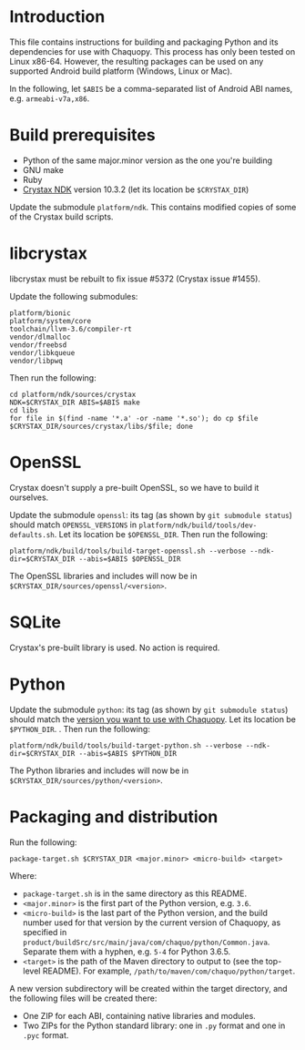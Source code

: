 # Introduction

This file contains instructions for building and packaging Python and its dependencies for use
with Chaquopy. This process has only been tested on Linux x86-64. However, the resulting
packages can be used on any supported Android build platform (Windows, Linux or Mac).

In the following, let `$ABIS` be a comma-separated list of Android ABI names, e.g.
`armeabi-v7a,x86`.


# Build prerequisites

* Python of the same major.minor version as the one you're building
* GNU make
* Ruby
* [Crystax NDK](https://www.crystax.net/en/download) version 10.3.2 (let its location be
  `$CRYSTAX_DIR`)

Update the submodule `platform/ndk`. This contains modified copies of some of the Crystax build
scripts.


# libcrystax

libcrystax must be rebuilt to fix issue #5372 (Crystax issue #1455).

Update the following submodules:

    platform/bionic
    platform/system/core
    toolchain/llvm-3.6/compiler-rt
    vendor/dlmalloc
    vendor/freebsd
    vendor/libkqueue
    vendor/libpwq

Then run the following:

    cd platform/ndk/sources/crystax
    NDK=$CRYSTAX_DIR ABIS=$ABIS make
    cd libs
    for file in $(find -name '*.a' -or -name '*.so'); do cp $file $CRYSTAX_DIR/sources/crystax/libs/$file; done


# OpenSSL

Crystax doesn't supply a pre-built OpenSSL, so we have to build it ourselves.

Update the submodule `openssl`: its tag (as shown by `git submodule status`) should match
`OPENSSL_VERSIONS` in `platform/ndk/build/tools/dev-defaults.sh`. Let its location be
`$OPENSSL_DIR`. Then run the following:

    platform/ndk/build/tools/build-target-openssl.sh --verbose --ndk-dir=$CRYSTAX_DIR --abis=$ABIS $OPENSSL_DIR

The OpenSSL libraries and includes will now be in `$CRYSTAX_DIR/sources/openssl/<version>`.


# SQLite

Crystax's pre-built library is used. No action is required.


# Python

Update the submodule `python`: its tag (as shown by `git submodule status`) should match the
[version you want to use with
Chaquopy](https://chaquo.com/chaquopy/doc/current/android.html#python-version). Let its
location be `$PYTHON_DIR`. . Then run the following:

    platform/ndk/build/tools/build-target-python.sh --verbose --ndk-dir=$CRYSTAX_DIR --abis=$ABIS $PYTHON_DIR

The Python libraries and includes will now be in `$CRYSTAX_DIR/sources/python/<version>`.


# Packaging and distribution

Run the following:

    package-target.sh $CRYSTAX_DIR <major.minor> <micro-build> <target>

Where:

* `package-target.sh` is in the same directory as this README.
* `<major.minor>` is the first part of the Python version, e.g. `3.6`.
* `<micro-build>` is the last part of the Python version, and the build number used for that
  version by the current version of Chaquopy, as specified in
  `product/buildSrc/src/main/java/com/chaquo/python/Common.java`. Separate them with a hyphen,
  e.g. `5-4` for Python 3.6.5.
* `<target>` is the path of the Maven directory to output to (see the top-level README). For
  example, `/path/to/maven/com/chaquo/python/target`.

A new version subdirectory will be created within the target directory, and the following files
will be created there:

* One ZIP for each ABI, containing native libraries and modules.
* Two ZIPs for the Python standard library: one in `.py` format and one in `.pyc` format.
